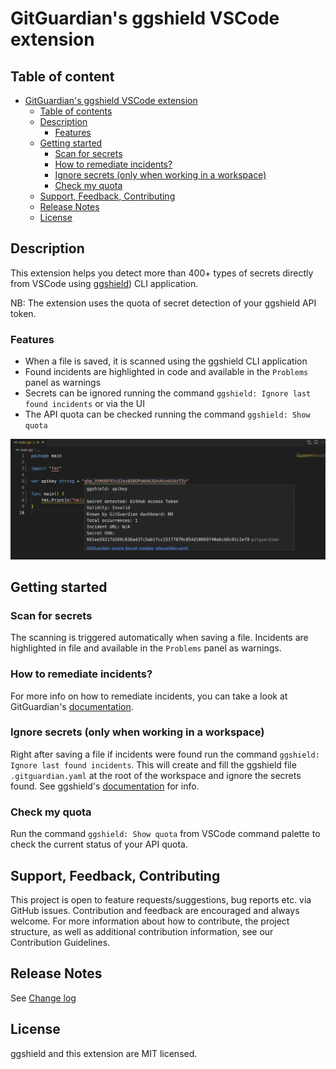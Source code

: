 # GitGuardian's ggshield VSCode extension

## Table of content

- [GitGuardian's ggshield VSCode extension](#gitguardians-ggshield-vscode-extension)
  - [Table of contents](#table-of-contents)
  - [Description](#description)
    - [Features](#features)
  - [Getting started](#getting-started)
    - [Scan for secrets](#scan-for-secrets)
    - [How to remediate incidents?](#how-to-remediate-incidents)
    - [Ignore secrets (only when working in a workspace)](#ignore-secrets-only-when-working-in-a-workspace)
    - [Check my quota](#check-my-quota)
  - [Support, Feedback, Contributing](#support-feedback-contributing)
  - [Release Notes](#release-notes)
  - [License](#license)

## Description

This extension helps you detect more than 400+ types of secrets directly from VSCode using [ggshield](https://www.gitguardian.com/ggshield)) CLI application.

NB: The extension uses the quota of secret detection of your ggshield API token.

### Features

- When a file is saved, it is scanned using the ggshield CLI application
- Found incidents are highlighted in code and available in the `Problems` panel as warnings
- Secrets can be ignored running the command `ggshield: Ignore last found incidents` or via the UI
- The API quota can be checked running the command `ggshield: Show quota`

![Incident highlighted](./doc/incident_highlighted_dark.png)

## Getting started

### Scan for secrets

The scanning is triggered automatically when saving a file. Incidents are highlighted in file and available in the `Problems` panel as warnings.

### How to remediate incidents?

For more info on how to remediate incidents, you can take a look at GitGuardian's [documentation](https://docs.gitguardian.com/internal-repositories-monitoring/remediate/remediate-incidents).

### Ignore secrets (only when working in a workspace)

Right after saving a file if incidents were found run the command `ggshield: Ignore last found incidents`.
This will create and fill the ggshield file `.gitguardian.yaml` at the root of the workspace and ignore the secrets found. See ggshield's [documentation](https://docs.gitguardian.com/ggshield-docs/reference/secret/ignore) for info.

### Check my quota

Run the command `ggshield: Show quota` from VSCode command palette to check the current status of your API quota.

## Support, Feedback, Contributing

This project is open to feature requests/suggestions, bug reports etc. via GitHub issues. Contribution and feedback are encouraged and always welcome. For more information about how to contribute, the project structure, as well as additional contribution information, see our Contribution Guidelines.

## Release Notes

See [Change log](./CHANGELOG.md)

## License

ggshield and this extension are MIT licensed.
